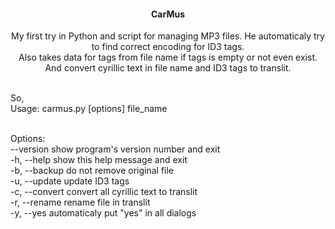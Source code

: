 <h4 align=center> CarMus  </h4>
<p align=center>My first try in Python and script for managing MP3 files.
He automaticaly try to find correct encoding for ID3 tags.
<br>Also takes data for tags from file name if tags is empty or not even exist.
And convert cyrillic text in file name and ID3 tags to translit.</p>
<br>So, 
<br>Usage: carmus.py [options] file_name
<p/>
<br>Options:
  <br>--version      show program's version number and exit
  <br>-h, --help     show this help message and exit
  <br>-b, --backup   do not remove original file
  <br>-u, --update   update ID3 tags
  <br>-c, --convert  convert all cyrillic text to translit
  <br>-r, --rename   rename file in translit
  <br>-y, --yes      automaticaly put "yes" in all dialogs
